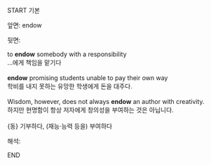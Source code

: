 START
기본

앞면:
endow


뒷면:
<div>to <strong>endow</strong> somebody with a responsibility </div><div><div>…에게 책임을 맡기다</div></div><div><br></div><div><div><strong>endow</strong> promising students unable to pay their own way </div><div><div>학비를 내지 못하는 유망한 학생에게 돈을 대주다.</div></div></div><div><br></div><div><div>Wisdom, however, does not always <strong>endow</strong> an author with creativity. </div><div><div>하지만 현명함이 항상 저자에게 창의성을 부여하는 것은 아닙니다.</div></div></div><div><br></div><div>{동} 기부하다, (재능·능력 등을) 부여하다</div>


해석:

END